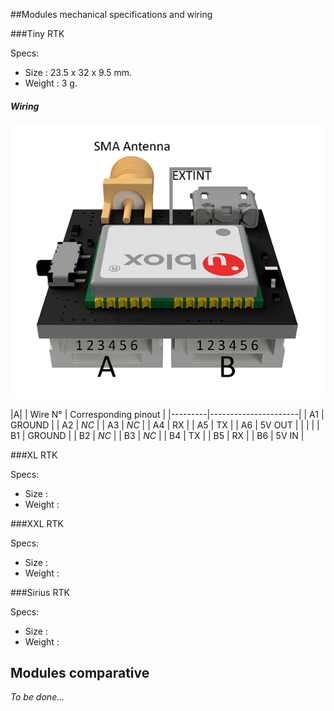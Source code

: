 ##Modules mechanical specifications and wiring

###Tiny RTK

Specs:
* Size : 23.5 x 32 x 9.5 mm.
* Weight : 3 g.

#### _Wiring_

<p align="center">
  <img src="./images/tinyw.png?raw=true" alt="Wiring tiny"/>
</p>

|A|
| Wire N° | Corresponding pinout |
|---------|----------------------|
| A1      | GROUND               |
| A2      | _NC_                 |
| A3      | _NC_                 |
| A4      | RX                   |
| A5      | TX                   |
| A6      | 5V OUT               |
|         |                      |
| B1      | GROUND               |
| B2      | _NC_                 |
| B3      | _NC_                 |
| B4      | TX                   |
| B5      | RX                   |
| B6      | 5V IN                |

###XL RTK

Specs:
* Size : 
* Weight : 

###XXL RTK

Specs:
* Size : 
* Weight : 

###Sirius RTK

Specs:
* Size : 
* Weight : 









## Modules comparative

_To be done..._
